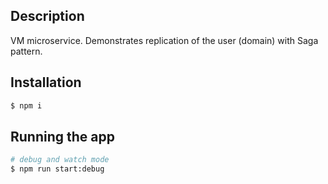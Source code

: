 
## Description

VM microservice.
Demonstrates replication of the user (domain) with Saga pattern.

## Installation

```bash
$ npm i
```

## Running the app

```bash
# debug and watch mode
$ npm run start:debug
